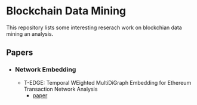 # Blockchain Data Mining

This repository lists some interesting reserach work on blockchian data mining an analysis.

## Papers

* ### Network Embedding
  * T-EDGE: Temporal WEighted MultiDiGraph Embedding for Ethereum Transaction Network Analysis
    * [paper](https://arxiv.org/abs/1905.08038)  
